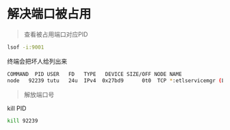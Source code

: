# 解决端口被占用

> 查看被占用端口对应PID

```bash
lsof -i:9001
```

终端会把坏人给列出来

```bash
COMMAND  PID USER   FD   TYPE   DEVICE SIZE/OFF NODE NAME
node   92239 tutu   24u  IPv4  0x27bd9      0t0  TCP *:etlservicemgr (LISTEN)
```

> 解放端口号

kill PID

```bash
kill 92239
```
